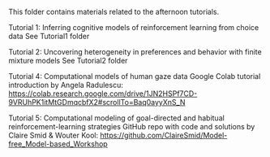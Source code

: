 This folder contains materials related to the afternoon tutorials.

Tutorial 1: Inferring cognitive models of reinforcement learning from choice data
See Tutorial1 folder

Tutorial 2: Uncovering heterogeneity in preferences and behavior with finite mixture models
See Tutorial2 folder

Tutorial 4: Computational models of human gaze data
Google Colab tutorial introduction by Angela Radulescu: https://colab.research.google.com/drive/1JN2HSPf7CD-9VRUhPK1itMtGDmqcbfX2#scrollTo=Baq0ayyXnS_N

Tutorial 5: Computational modeling of goal-directed and habitual reinforcement-learning strategies
GitHub repo with code and solutions by Claire Smid & Wouter Kool: https://github.com/ClaireSmid/Model-free_Model-based_Workshop

